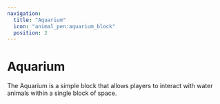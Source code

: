 ```yaml
---
navigation:
  title: "Aquarium"
  icon: "animal_pen:aquarium_block"
  position: 2
---
```


# Aquarium

The Aquarium is a simple block that allows players to interact with water animals within a single block of space.

<SubPages />